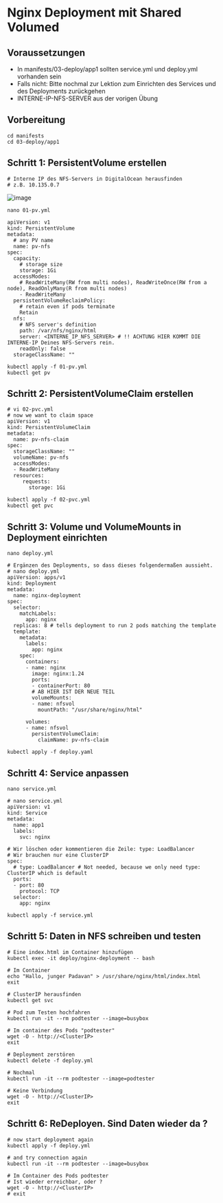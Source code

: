 # Nginx Deployment mit Shared Volumed 

## Voraussetzungen

  * In manifests/03-deploy/app1 sollten service.yml und deploy.yml vorhanden sein
  * Falls nicht: Bitte nochmal zur Lektion zum Einrichten des Services und des Deployments zurückgehen
  * INTERNE-IP-NFS-SERVER aus der vorigen Übung 

## Vorbereitung 

```
cd manifests
cd 03-deploy/app1
```

## Schritt 1: PersistentVolume erstellen 

```
# Interne IP des NFS-Servers in DigitalOcean herausfinden
# z.B. 10.135.0.7 
```

![image](https://github.com/jmetzger/uebungen-kubernetes-grundlagen/assets/1933318/f07e28fd-457c-477b-9f18-044b0ab562ea)

```
nano 01-pv.yml
```

```
apiVersion: v1
kind: PersistentVolume
metadata:
  # any PV name
  name: pv-nfs
spec:
  capacity:
    # storage size
    storage: 1Gi
  accessModes:
    # ReadWriteMany(RW from multi nodes), ReadWriteOnce(RW from a node), ReadOnlyMany(R from multi nodes)
    - ReadWriteMany
  persistentVolumeReclaimPolicy:
    # retain even if pods terminate
    Retain
  nfs:
    # NFS server's definition
    path: /var/nfs/nginx/html
    server: <INTERNE_IP_NFS_SERVER> # !! ACHTUNG HIER KOMMT DIE INTERNE-IP Deines NFS-Servers rein.
    readOnly: false
  storageClassName: ""
```

```
kubectl apply -f 01-pv.yml 
kubectl get pv 
```

## Schritt 2: PersistentVolumeClaim erstellen 

```
# vi 02-pvc.yml 
# now we want to claim space
apiVersion: v1
kind: PersistentVolumeClaim
metadata:
  name: pv-nfs-claim
spec:
  storageClassName: ""
  volumeName: pv-nfs
  accessModes:
  - ReadWriteMany
  resources:
     requests:
       storage: 1Gi
```

```
kubectl apply -f 02-pvc.yml
kubectl get pvc
```

## Schritt 3: Volume und VolumeMounts in Deployment einrichten 

```
nano deploy.yml 
```

```
# Ergänzen des Deployments, so dass dieses folgendermaßen aussieht.
# nano deploy.yml
apiVersion: apps/v1
kind: Deployment
metadata:
  name: nginx-deployment
spec:
  selector:
    matchLabels:
      app: nginx
  replicas: 8 # tells deployment to run 2 pods matching the template
  template:
    metadata:
      labels:
        app: nginx
    spec:
      containers:
      - name: nginx
        image: nginx:1.24
        ports:
        - containerPort: 80
        # AB HIER IST DER NEUE TEIL
        volumeMounts:
        - name: nfsvol
          mountPath: "/usr/share/nginx/html"

      volumes:
      - name: nfsvol
        persistentVolumeClaim:
          claimName: pv-nfs-claim
```

```
kubectl apply -f deploy.yaml
```

## Schritt 4: Service anpassen

```
nano service.yml
```

```
# nano service.yml
apiVersion: v1
kind: Service
metadata:
  name: app1
  labels:
    svc: nginx

# Wir löschen oder kommentieren die Zeile: type: LoadBalancer
# Wir brauchen nur eine ClusterIP
spec:
  # type: LoadBalancer # Not needed, because we only need type: ClusterIP which is default 
  ports:
  - port: 80
    protocol: TCP
  selector:
    app: nginx
```

```
kubectl apply -f service.yml
```

## Schritt 5: Daten in NFS schreiben und testen 

```
# Eine index.html im Container hinzufügen   
kubectl exec -it deploy/nginx-deployment -- bash 
```

```
# Im Container 
echo "Hallo, junger Padavan" > /usr/share/nginx/html/index.html 
exit 
```

```
# ClusterIP herausfinden  
kubectl get svc 
```

```
# Pod zum Testen hochfahren 
kubectl run -it --rm podtester --image=busybox
```

```
# Im container des Pods "podtester" 
wget -O - http://<ClusterIP>
exit
```

```
# Deployment zerstören  
kubectl delete -f deploy.yml 
```

```
# Nochmal  
kubectl run -it --rm podtester --image=podtester  
```

```
# Keine Verbindung 
wget -O - http://<ClusterIP>
exit
```

## Schritt 6: ReDeployen. Sind Daten wieder da ?

```
# now start deployment again 
kubectl apply -f deploy.yml 

# and try connection again  
kubectl run -it --rm podtester --image=busybox  
```

```
# Im Container des Pods podtester
# Ist wieder erreichbar, oder ?
wget -O - http://<ClusterIP>
# exit 
```
